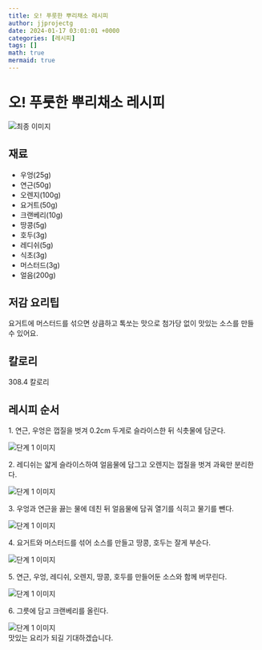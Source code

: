 ```yaml
---
title: 오! 푸룻한 뿌리채소 레시피
author: jjprojectg
date: 2024-01-17 03:01:01 +0000
categories: [레시피]
tags: []
math: true
mermaid: true
---
```

<meta name="og:type" content="website"/>
<meta charset="UTF-8"/>
<div class="header">
  <h1>오! 푸룻한 뿌리채소 레시피</h1>
</div>

<div class="container my-4">
  <div class="row">
    <div class="col-12 col-md-6">
      <div class="recipe-image">
        <img src="http://www.foodsafetykorea.go.kr/uploadimg/cook/10_01084_2.png" class="step-image" alt="최종 이미지"/>
      </div>
    </div>
    <div class="col-12 col-md-6">
      <div class="ingredients">
        <h2>재료</h2>
        <ul class="card">
          <li> 우엉(25g) </li>
          <li>  연근(50g) </li>
          <li>  오렌지(100g) </li>
          <li> 요거트(50g) </li>
          <li>  크랜베리(10g) </li>
          <li>  땅콩(5g) </li>
          <li> 호두(3g) </li>
          <li>  레디쉬(5g) </li>
          <li>  식초(3g) </li>
          <li> 머스터드(3g) </li>
          <li>  얼음(200g) </li>
</ul>
      </div>
    </div>
    <div class="col-12 col-md-6">
      <div class="ingredients">
        <h2>저감 요리팁</h2>
        <div class="card"> 
          <p>
            요거트에 머스터드를 섞으면 상큼하고 톡쏘는 맛으로 첨가당 없이 맛있는 소스를 만들 수 있어요.
          </p>
        </div>
      </div>
      <div class="ingredients">
        <h2>칼로리</h2>
        <div class="card"> 
          <p>
            308.4 칼로리
          </p>
        </div>
      </div>
    </div>
  </div>

  <h2 class="my-4">레시피 순서</h2>
  <div class="card recipe-card">
    <div class="card-body recipe-step">
      <p class="card-text step-description">1. 연근, 우엉은 껍질을 벗겨 0.2cm
두게로 슬라이스한 뒤 식촛물에
담군다.</p>
      <img src="http://www.foodsafetykorea.go.kr/uploadimg/cook/20_01084_1.JPG" alt="단계 1 이미지" class="step-image"/>
    </div>
  </div>
  <div class="card recipe-card">
    <div class="card-body recipe-step">
      <p class="card-text step-description">2. 레디쉬는 얇게 슬라이스하여
얼음물에 담그고 오렌지는
껍질을 벗겨 과육만 분리한다.</p>
      <img src="http://www.foodsafetykorea.go.kr/uploadimg/cook/20_01084_2.JPG" alt="단계 1 이미지" class="step-image"/>
    </div>
  </div>
  <div class="card recipe-card">
    <div class="card-body recipe-step">
      <p class="card-text step-description">3. 우엉과 연근을 끓는 물에 데친
뒤 얼음물에 담궈 열기를 식히고
물기를 뺀다.</p>
      <img src="http://www.foodsafetykorea.go.kr/uploadimg/cook/20_01084_3.JPG" alt="단계 1 이미지" class="step-image"/>
    </div>
  </div>
  <div class="card recipe-card">
    <div class="card-body recipe-step">
      <p class="card-text step-description">4. 요거트와 머스터드를 섞어
소스를 만들고 땅콩, 호두는 잘게
부순다.</p>
      <img src="http://www.foodsafetykorea.go.kr/uploadimg/cook/20_01084_4.JPG" alt="단계 1 이미지" class="step-image"/>
    </div>
  </div>
  <div class="card recipe-card">
    <div class="card-body recipe-step">
      <p class="card-text step-description">5. 연근, 우엉, 레디쉬, 오렌지, 땅콩, 
호두를 만들어둔 소스와 함께
버무린다.</p>
      <img src="http://www.foodsafetykorea.go.kr/uploadimg/cook/20_01084_5.JPG" alt="단계 1 이미지" class="step-image"/>
    </div>
  </div>
  <div class="card recipe-card">
    <div class="card-body recipe-step">
      <p class="card-text step-description">6. 그릇에 담고 크랜베리를 올린다.</p>
      <img src="http://www.foodsafetykorea.go.kr/uploadimg/cook/20_01084_6.JPG" alt="단계 1 이미지" class="step-image"/>
    </div>
  </div>

</div>
맛있는 요리가 되길 기대하겠습니다.
